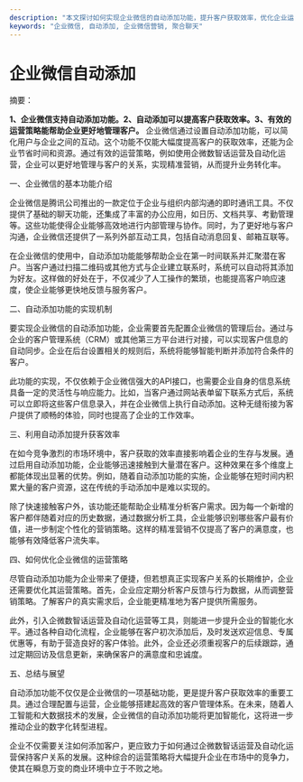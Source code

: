 ```yaml
---
description: "本文探讨如何实现企业微信的自动添加功能，提升客户获取效率，优化企业运营。"
keywords: "企业微信, 自动添加, 企业微信营销, 聚合聊天"
---
```

# 企业微信自动添加

摘要：

**1、企业微信支持自动添加功能。2、自动添加可以提高客户获取效率。3、有效的运营策略能帮助企业更好地管理客户。** 企业微信通过设置自动添加功能，可以简化用户与企业之间的互动。这个功能不仅能大幅度提高客户的获取效率，还能为企业节省时间和资源。通过有效的运营策略，例如使用企微数智话运营及自动化运营，企业可以更好地管理与客户的关系，实现精准营销，从而提升业务转化率。

一、企业微信的基本功能介绍

企业微信是腾讯公司推出的一款定位于企业与组织内部沟通的即时通讯工具。不仅提供了基础的聊天功能，还集成了丰富的办公应用，如日历、文档共享、考勤管理等。这些功能使得企业能够高效地进行内部管理与协作。同时，为了更好地与客户沟通，企业微信还提供了一系列外部互动工具，包括自动消息回复、邮箱互联等。

在企业微信的使用中，自动添加功能能够帮助企业在第一时间联系并汇聚潜在客户。当客户通过扫描二维码或其他方式与企业建立联系时，系统可以自动将其添加为好友。这样做的好处在于，不仅减少了人工操作的繁琐，也能提高客户响应速度，使企业能够更快地反馈与服务客户。

二、自动添加功能的实现机制

要实现企业微信的自动添加功能，企业需要首先配置企业微信的管理后台。通过与企业的客户管理系统（CRM）或其他第三方平台进行对接，可以实现客户信息的自动同步。企业在后台设置相关的规则后，系统将能够智能判断并添加符合条件的客户。

此功能的实现，不仅依赖于企业微信强大的API接口，也需要企业自身的信息系统具备一定的灵活性与响应能力。比如，当客户通过网站表单留下联系方式后，系统可以立即将这些客户信息录入，并在企业微信上执行自动添加。这种无缝衔接为客户提供了顺畅的体验，同时也提高了企业的工作效率。

三、利用自动添加提升获客效率

在如今竞争激烈的市场环境中，客户获取的效率直接影响着企业的生存与发展。通过启用自动添加功能，企业能够迅速接触到大量潜在客户。这种效果在多个维度上都能体现出显著的优势。例如，随着自动添加功能的实施，企业能够在短时间内积累大量的客户资源，这在传统的手动添加中是难以实现的。

除了快速接触客户外，该功能还能帮助企业精准分析客户需求。因为每一个新增的客户都伴随着对应的历史数据，通过数据分析工具，企业能够识别哪些客户最有价值，进一步制定个性化的营销策略。这样的精准营销不仅提高了客户的满意度，也能够有效降低客户流失率。

四、如何优化企业微信的运营策略

尽管自动添加功能为企业带来了便捷，但若想真正实现客户关系的长期维护，企业还需要优化其运营策略。首先，企业应定期分析客户反馈与行为数据，从而调整营销策略。了解客户的真实需求后，企业能更精准地为客户提供所需服务。

此外，引入企微数智话运营及自动化运营等工具，则能进一步提升企业的智能化水平。通过各种自动化流程，企业能够在客户初次添加后，及时发送欢迎信息、专属优惠等，有助于营造良好的客户体验。此外，企业还必须重视客户的后续跟踪，通过定期回访及信息更新，来确保客户的满意度和忠诚度。

五、总结与展望

自动添加功能不仅仅是企业微信的一项基础功能，更是提升客户获取效率的重要工具。通过合理配置与运营，企业能够搭建起高效的客户管理体系。在未来，随着人工智能和大数据技术的发展，企业微信的自动添加功能将更加智能化，这将进一步推动企业的数字化转型进程。

企业不仅需要关注如何添加客户，更应致力于如何通过企微数智话运营及自动化运营保持客户关系的发展。这种综合的运营策略将大幅提升企业在市场中的竞争力，使其在瞬息万变的商业环境中立于不败之地。
